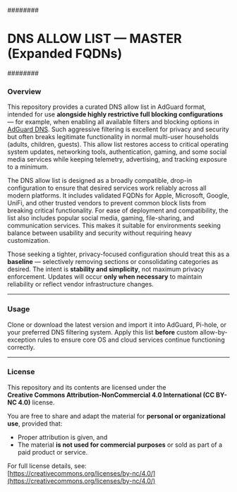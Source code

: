 ########
# DNS ALLOW LIST — MASTER (Expanded FQDNs)
########

### Overview

This repository provides a curated DNS allow list in AdGuard format, intended for use **alongside highly restrictive full blocking configurations** — for example, when enabling all available filters and blocking options in [AdGuard DNS](https://adguard-dns.io). Such aggressive filtering is excellent for privacy and security but often breaks legitimate functionality in normal multi-user households (adults, children, guests). This allow list restores access to critical operating system updates, networking tools, authentication, gaming, and some social media services while keeping telemetry, advertising, and tracking exposure to a minimum.

The DNS allow list is designed as a broadly compatible, drop-in configuration to ensure that desired services work reliably across all modern platforms. It includes validated FQDNs for Apple, Microsoft, Google, UniFi, and other trusted vendors to prevent common block lists from breaking critical functionality. For ease of deployment and compatibility, the list also includes popular social media, gaming, file-sharing, and communication services. This makes it suitable for environments seeking balance between usability and security without requiring heavy customization.

Those seeking a tighter, privacy-focused configuration should treat this as a **baseline** — selectively removing sections or consolidating categories as desired. The intent is **stability and simplicity**, not maximum privacy enforcement. Updates will occur **only when necessary** to maintain reliability or reflect vendor infrastructure changes.

---

### Usage

Clone or download the latest version and import it into AdGuard, Pi-hole, or your preferred DNS filtering system. Apply this list **before** custom allow-by-exception rules to ensure core OS and cloud services continue functioning correctly.

---

### License

This repository and its contents are licensed under the  
**Creative Commons Attribution-NonCommercial 4.0 International (CC BY-NC 4.0)** license.

You are free to share and adapt the material for **personal or organizational use**, provided that:
- Proper attribution is given, and  
- The material **is not used for commercial purposes** or sold as part of a paid product or service.  

For full license details, see:  
[https://creativecommons.org/licenses/by-nc/4.0/](https://creativecommons.org/licenses/by-nc/4.0/)
